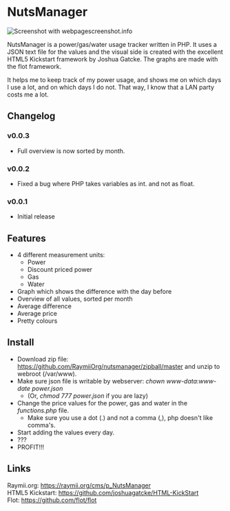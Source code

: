 # NutsManager

![Screenshot with webpagescreenshot.info](http://www.webpagescreenshot.info/i/15431-102201293433pm.png)

NutsManager is a power/gas/water usage tracker written in PHP. It uses a JSON text file for the values and the visual side is created with the excellent HTML5 Kickstart framework by Joshua Gatcke. The graphs are made with the flot framework.  

It helps me to keep track of my power usage, and shows me on which days I use a lot, and on which days I do not. That way, I know that a LAN party costs me a lot.

## Changelog

### v0.0.3 
- Full overview is now sorted by month.

### v0.0.2
- Fixed a bug where PHP takes variables as int. and not as float.

### v0.0.1
- Initial release

## Features

- 4 different measurement units:
  - Power
  - Discount priced power
  - Gas
  - Water
- Graph which shows the difference with the day before
- Overview of all values, sorted per month
- Average difference
- Average price
- Pretty colours

## Install

- Download zip file: https://github.com/RaymiiOrg/nutsmanager/zipball/master and unzip to webroot (/var/www).  
- Make sure json file is writable by webserver: *chown www-data:www-date power.json*
  - (Or, *chmod 777 power.json* if you are lazy)
- Change the price values for the power, gas and water in the *functions.php* file.
  - Make sure you use a dot (.) and not a comma (,), php doesn't like comma's.
- Start adding the values every day.
- ???
- PROFIT!!!


## Links

Raymii.org: https://raymii.org/cms/p_NutsManager  
HTML5 Kickstart: https://github.com/joshuagatcke/HTML-KickStart  
Flot: https://github.com/flot/flot  
